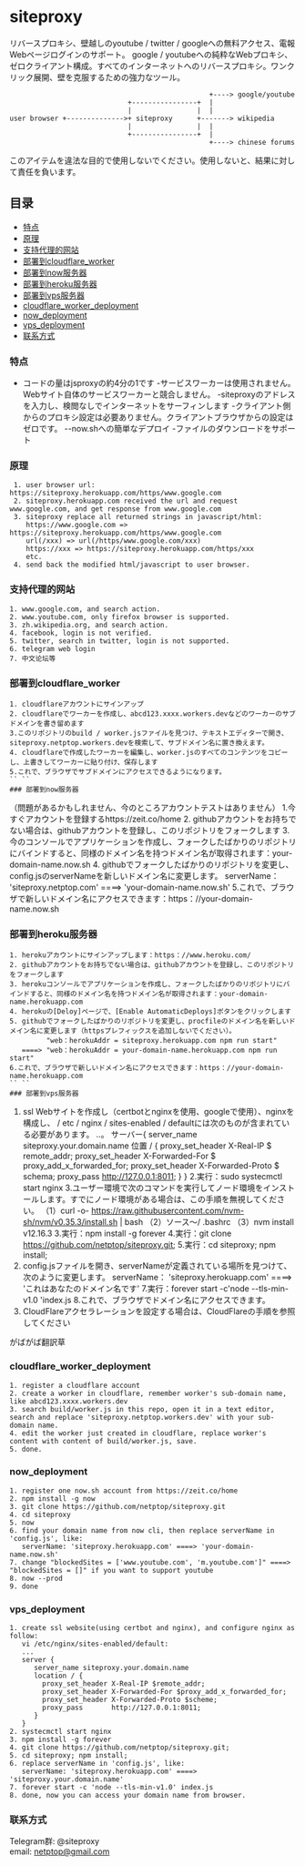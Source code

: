 # siteproxy
リバースプロキシ、壁越しのyoutube / twitter / googleへの無料アクセス、電報Webページログインのサポート。 google / youtubeへの純粋なWebプロキシ、ゼロクライアント構成。すべてのインターネットへのリバースプロキシ。ワンクリック展開、壁を克服するための強力なツール。

```
                                                 +----> google/youtube
                             +----------------+  |
                             |                |  |
user browser +-------------->+ siteproxy      +-------> wikipedia
                             |                |  |
                             +----------------+  |
                                                 +----> chinese forums
```
このアイテムを違法な目的で使用しないでください。使用しないと、結果に対して責任を負います。

## 目录

- [特点](#特点)
- [原理](#原理)
- [支持代理的网站](#支持代理的网站)
- [部署到cloudflare_worker](#部署到cloudflare_worker)
- [部署到now服务器](#部署到now服务器)
- [部署到heroku服务器](#部署到heroku服务器)
- [部署到vps服务器](#部署到vps服务器)
- [cloudflare_worker_deployment](#cloudflare_worker_deployment)
- [now_deployment](#now_deployment)
- [vps_deployment](#vps_deployment)
- [联系方式](#联系方式)

### 特点
- コードの量はjsproxyの約4分の1です
-サービスワーカーは使用されません。Webサイト自体のサービスワーカーと競合しません。
-siteproxyのアドレスを入力し、検閲なしでインターネットをサーフィンします
-クライアント側からのプロキシ設定は必要ありません。クライアントブラウザからの設定はゼロです。
--now.shへの簡単なデプロイ
-ファイルのダウンロードをサポート

### 原理
```
 1. user browser url: https://siteproxy.herokuapp.com/https/www.google.com
 2. siteproxy.herokuapp.com received the url and request www.google.com, and get response from www.google.com
 3. siteproxy replace all returned strings in javascript/html:
    https://www.google.com => https://siteproxy.herokuapp.com/https/www.google.com
    url(/xxx) => url(/https/www.google.com/xxx)
    https://xxx => https://siteproxy.herokuapp.com/https/xxx
    etc.
 4. send back the modified html/javascript to user browser.
```

### 支持代理的网站
```
1. www.google.com, and search action.
2. www.youtube.com, only firefox browser is supported.
3. zh.wikipedia.org, and search action.
4. facebook, login is not verified.
5. twitter, search in twitter, login is not supported.
6. telegram web login
7. 中文论坛等
```
### 部署到cloudflare_worker
```
1. cloudflareアカウントにサインアップ
2. cloudflareでワーカーを作成し、abcd123.xxxx.workers.devなどのワーカーのサブドメインを書き留めます
3.このリポジトリのbuild / worker.jsファイルを見つけ、テキストエディターで開き、siteproxy.netptop.workers.devを検索して、サブドメイン名に置き換えます。
4. cloudflareで作成したワーカーを編集し、worker.jsのすべてのコンテンツをコピーし、上書きしてワーカーに貼り付け、保存します
5.これで、ブラウザでサブドメインにアクセスできるようになります。
`` ``
### 部署到now服务器
```
（問題があるかもしれません、今のところアカウントテストはありません）
1.今すぐアカウントを登録するhttps://zeit.co/home
2. githubアカウントをお持ちでない場合は、githubアカウントを登録し、このリポジトリをフォークします
3.今のコンソールでアプリケーションを作成し、フォークしたばかりのリポジトリにバインドすると、同様のドメイン名を持つドメイン名が取得されます：your-domain-name.now.sh
4. githubでフォークしたばかりのリポジトリを変更し、config.jsのserverNameを新しいドメイン名に変更します。
   serverName： 'siteproxy.netptop.com' ====> 'your-domain-name.now.sh'
5.これで、ブラウザで新しいドメイン名にアクセスできます：https：//your-domain-name.now.sh
`` ``
### 部署到heroku服务器
```
1. herokuアカウントにサインアップします：https：//www.heroku.com/
2. githubアカウントをお持ちでない場合は、githubアカウントを登録し、このリポジトリをフォークします
3. herokuコンソールでアプリケーションを作成し、フォークしたばかりのリポジトリにバインドすると、同様のドメイン名を持つドメイン名が取得されます：your-domain-name.herokuapp.com
4. herokuの[Deloy]ページで、[Enable AutomaticDeploys]ボタンをクリックします
5. githubでフォークしたばかりのリポジトリを変更し、procfileのドメイン名を新しいドメイン名に変更します（httpsプレフィックスを追加しないでください）。
         "web：herokuAddr = siteproxy.herokuapp.com npm run start"
   ====> "web：herokuAddr = your-domain-name.herokuapp.com npm run start"
6.これで、ブラウザで新しいドメイン名にアクセスできます：https：//your-domain-name.herokuapp.com
`` ``
### 部署到vps服务器
```
1. ssl Webサイトを作成し（certbotとnginxを使用、googleで使用）、nginxを構成し、
   / etc / nginx / sites-enabled / defaultには次のものが含まれている必要があります。
   ..。
   サーバー{
      server_name siteproxy.your.domain.name
      位置 / {
        proxy_set_header X-Real-IP $ remote_addr;
        proxy_set_header X-Forwarded-For $ proxy_add_x_forwarded_for;
        proxy_set_header X-Forwarded-Proto $ schema;
        proxy_pass http://127.0.0.1:8011;
      }
   }
2.実行：sudo systecmctl start nginx
3.ユーザー環境で次のコマンドを実行してノード環境をインストールします。すでにノード環境がある場合は、この手順を無視してください。
   （1）curl -o- https://raw.githubusercontent.com/nvm-sh/nvm/v0.35.3/install.sh | bash
   （2）ソース〜/ .bashrc
   （3）nvm install v12.16.3
3.実行：npm install -g forever
4.実行：git clone https://github.com/netptop/siteproxy.git;
5.実行：cd siteproxy; npm install;
6. config.jsファイルを開き、serverNameが定義されている場所を見つけて、次のように変更します。
   serverName： 'siteproxy.herokuapp.com' ====> 'これはあなたのドメイン名です'
7.実行：forever start -c'node --tls-min-v1.0 'index.js
8.これで、ブラウザでドメイン名にアクセスできます。
9. CloudFlareアクセラレーションを設定する場合は、CloudFlareの手順を参照してください
`` ``

がばがば翻訳草
### cloudflare_worker_deployment
```
1. register a cloudflare account
2. create a worker in cloudflare, remember worker's sub-domain name, like abcd123.xxxx.workers.dev
3. search build/worker.js in this repo, open it in a text editor, search and replace 'siteproxy.netptop.workers.dev' with your sub-domain name.
4. edit the worker just created in cloudflare, replace worker's content with content of build/worker.js, save.
5. done.
```

### now_deployment
```
1. register one now.sh account from https://zeit.co/home
2. npm install -g now
3. git clone https://github.com/netptop/siteproxy.git
4. cd siteproxy
5. now
6. find your domain name from now cli, then replace serverName in 'config.js', like:
   serverName: 'siteproxy.herokuapp.com' ====> 'your-domain-name.now.sh'
7. change "blockedSites = ['www.youtube.com', 'm.youtube.com']" ====> "blockedSites = []" if you want to support youtube
8. now --prod
9. done

```
### vps_deployment
```
1. create ssl website(using certbot and nginx), and configure nginx as follow:
   vi /etc/nginx/sites-enabled/default:
   ...
   server {
      server_name siteproxy.your.domain.name
      location / {
        proxy_set_header X-Real-IP $remote_addr;
        proxy_set_header X-Forwarded-For $proxy_add_x_forwarded_for;
        proxy_set_header X-Forwarded-Proto $scheme;
        proxy_pass       http://127.0.0.1:8011;
      }
   }
2. systecmctl start nginx
3. npm install -g forever
4. git clone https://github.com/netptop/siteproxy.git; 
5. cd siteproxy; npm install;
6. replace serverName in 'config.js', like:
   serverName: 'siteproxy.herokuapp.com' ====> 'siteproxy.your.domain.name'
7. forever start -c 'node --tls-min-v1.0' index.js
8. done, now you can access your domain name from browser.
```
### 联系方式
Telegram群: @siteproxy
<br />
email: netptop@gmail.com
